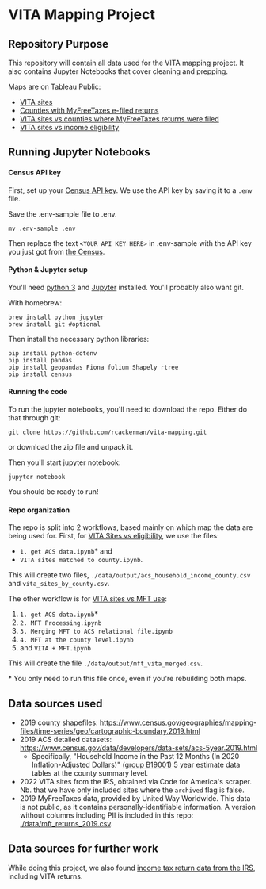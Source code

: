 # VITA Mapping Project

## Repository Purpose
This repository will contain all data used for the VITA mapping project. It also contains Jupyter Notebooks that cover cleaning and prepping.

Maps are on Tableau Public:

* [VITA sites](https://public.tableau.com/views/VITAsitedensity/Sheet1?:language=en-US&:display_count=n&:origin=viz_share_link)
* [Counties with MyFreeTaxes e-filed returns](https://public.tableau.com/views/MFTreturns-2019/Sheet1?:language=en-US&:display_count=n&:origin=viz_share_link)
* [VITA sites vs counties where MyFreeTaxes returns were filed](https://public.tableau.com/views/VITASiteLocationsComparedwithAnnualHouseholdIncome/Dashboard1?:language=en-US&:display_count=n&:origin=viz_share_link)
* [VITA sites vs income eligibility](https://public.tableau.com/views/VITASiteLocationsComparedwithAnnualHouseholdIncome/Dashboard1?:language=en-US&:display_count=n&:origin=viz_share_link)

## Running Jupyter Notebooks

#### Census API key
First, set up your [Census API key](https://api.census.gov/data/key_signup.html). We use the API key by saving it to a `.env` file.

Save the .env-sample file to .env.
```
mv .env-sample .env
```

Then replace the text `<YOUR API KEY HERE>` in .env-sample with the API key you just got from [the Census](https://api.census.gov/data/key_signup.html).

#### Python & Jupyter setup
You'll need [python 3](https://www.python.org/) and [Jupyter](https://jupyter.org/) installed. You'll probably also want git.

With homebrew:
```
brew install python jupyter
brew install git #optional
```

Then install the necessary python libraries:

```
pip install python-dotenv
pip install pandas
pip install geopandas Fiona folium Shapely rtree
pip install census
``` 

#### Running the code
To run the jupyter notebooks, you'll need to download the repo. Either do that through git:

```
git clone https://github.com/rcackerman/vita-mapping.git
```

or download the zip file and unpack it.

Then you'll start jupyter notebook:

```
jupyter notebook
```

You should be ready to run!

#### Repo organization
The repo is split into 2 workflows, based mainly on which map the data are being used for. First, for [VITA Sites vs eligibility](https://public.tableau.com/views/VITAsites/Dashboard2?:language=en-US&:display_count=n&:origin=viz_share_link), we use the files:
* `1. get ACS data.ipynb`* and
* `VITA sites matched to county.ipynb`.

This will create two files, `./data/output/acs_household_income_county.csv` and `vita_sites_by_county.csv`.

The other workflow is for [VITA sites vs MFT use](https://public.tableau.com/views/VITASiteLocationsComparedwithAnnualHouseholdIncome/Dashboard1?:language=en-US&:display_count=n&:origin=viz_share_link):

1. `1. get ACS data.ipynb`*
2. `2. MFT Processing.ipynb`
3. `3. Merging MFT to ACS relational file.ipynb`
4.  `4. MFT at the county level.ipynb`
5.  and `VITA + MFT.ipynb` 

This will create the file `./data/output/mft_vita_merged.csv`.

\* You only need to run this file once, even if you're rebuilding both maps.

## Data sources used

* 2019 county shapefiles: https://www.census.gov/geographies/mapping-files/time-series/geo/cartographic-boundary.2019.html
* 2019 ACS detailed datasets: https://www.census.gov/data/developers/data-sets/acs-5year.2019.html
  * Specifically, "Household Income in the Past 12 Months (In 2020 Inflation-Adjusted Dollars)" [(group B19001)](https://api.census.gov/data/2019/acs/acs5/groups/B19001.html) 5 year estimate data tables at the county summary level.
* 2022 VITA sites from the IRS, obtained via Code for America's scraper. Nb. that we have only included sites where the `archived` flag is false.
* 2019 MyFreeTaxes data, provided by United Way Worldwide. This data is not public, as it contains personally-identifiable information. A version without columns including PII is included in this repo: [./data/mft_returns_2019.csv](https://github.com/rcackerman/vita-mapping/blob/main/data/mft_returns_2019.csv).

## Data sources for further work
While doing this project, we also found [income tax return data from the IRS](https://www.irs.gov/statistics/soi-tax-stats-individual-income-tax-return-form-1040-statistics), including VITA returns.
